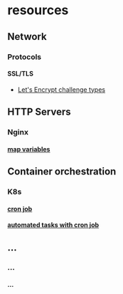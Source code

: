 # resources
## Network
### Protocols
#### SSL/TLS
- [Let's Encrypt challenge types](https://letsencrypt.org/docs/challenge-types/)
## HTTP Servers
### Nginx
#### [map variables](https://nginx.org/en/docs/http/ngx_http_map_module.html#map)
## Container orchestration
### K8s
#### [cron job](https://kubernetes.io/docs/concepts/workloads/controllers/cron-jobs/)
#### [automated tasks with cron job]([https://kubernetes.io/docs/concepts/workloads/controllers/cron-jobs/](https://kubernetes.io/docs/tasks/job/automated-tasks-with-cron-jobs/))
## ...
### ...
#### ...
